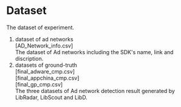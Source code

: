 # Dataset
The dataset of experiment.

1. dataset of ad networks
   <br />[AD_Network_info.csv]
   <br />The dataset of Ad networks including the SDK's name, link and discription.
2. datasets of ground-truth
   <br />[final_adware_cmp.csv]
   <br />[final_appchina_cmp.csv]
   <br />[final_gp_cmp.csv]
   <br />The three datasets of Ad network detection result generated by LibRadar, LibScout and LibD.
